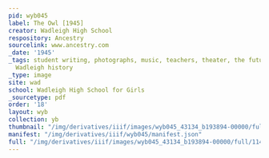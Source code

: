 ```yaml
---
pid: wyb045
label: The Owl [1945]
creator: Wadleigh High School
respository: Ancestry
sourcelink: www.ancestry.com
_date: '1945'
_tags: student writing, photographs, music, teachers, theater, the future, imagination,
  Wadleigh history
_type: image
site: wad
school: Wadleigh High School for Girls
_sourcetype: pdf
order: '18'
layout: wyb
collection: yb
thumbnail: "/img/derivatives/iiif/images/wyb045_43134_b193894-00000/full/250,/0/default.jpg"
manifest: "/img/derivatives/iiif/wyb045/manifest.json"
full: "/img/derivatives/iiif/images/wyb045_43134_b193894-00000/full/1140,/0/default.jpg"
---
```

